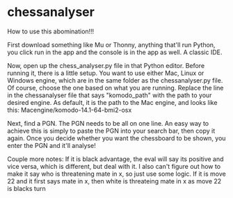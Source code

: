 # chessanalyser
How to use this abomination!!!

First download something like Mu or Thonny, anything that'll run Python, you click run in the app and the console is in the app as well. A classic IDE. 

Now, open up the chess_analyser.py file in that Python editor. Before running it, there is a little setup. You want to use either Mac, Linux or Windows engine, which are in the same folder as the chessanalyser.py file. Of course, choose the one based on what you are running. Replace the line in the chessanalyser file that says "komodo_path" with the path to your desired engine. As default, it is the path to the Mac engine, and looks like this: Macengine/komodo-14.1-64-bmi2-osx

Next, find a PGN. The PGN needs to be all on one line. An easy way to achieve this is simply to paste the PGN into your search bar, then copy it again. Once you decide whether you want the chessboard to be shown, you enter the PGN and it'll analyse!

Couple more notes: If it is black advantage, the eval will say its positive and vice versa, which is different, but deal with it. I also can't figure out how to make it say who is threatening mate in x, so just use some logic. If it is move 22 and it first says mate in x, then white is threateing mate in x as move 22 is blacks turn
